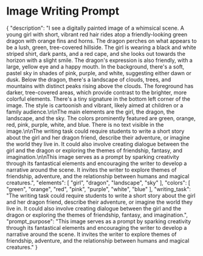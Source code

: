 # Image Writing Prompt

{
  "description": "I see a digitally painted image of a whimsical scene. A young girl with short, vibrant red hair rides atop a friendly-looking green dragon with orange fins and horns. The dragon perches on what appears to be a lush, green, tree-covered hillside. The girl is wearing a black and white striped shirt, dark pants, and a red cape, and she looks out towards the horizon with a slight smile. The dragon's expression is also friendly, with a large, yellow eye and a happy mouth. In the background, there's a soft, pastel sky in shades of pink, purple, and white, suggesting either dawn or dusk. Below the dragon, there's a landscape of clouds, trees, and mountains with distinct peaks rising above the clouds. The foreground has darker, tree-covered areas, which provide contrast to the brighter, more colorful elements. There's a tiny signature in the bottom left corner of the image. The style is cartoonish and vibrant, likely aimed at children or a family audience.\n\nThe main elements are the girl, the dragon, the landscape, and the sky. The colors prominently featured are green, orange, red, pink, purple, white, and blue. There is no text visible in the image.\n\nThe writing task could require students to write a short story about the girl and her dragon friend, describe their adventure, or imagine the world they live in. It could also involve creating dialogue between the girl and the dragon or exploring the themes of friendship, fantasy, and imagination.\n\nThis image serves as a prompt by sparking creativity through its fantastical elements and encouraging the writer to develop a narrative around the scene. It invites the writer to explore themes of friendship, adventure, and the relationship between humans and magical creatures.",
  "elements": [
    "girl",
    "dragon",
    "landscape",
    "sky"
  ],
  "colors": [
    "green",
    "orange",
    "red",
    "pink",
    "purple",
    "white",
    "blue"
  ],
  "writing_task": "The writing task could require students to write a short story about the girl and her dragon friend, describe their adventure, or imagine the world they live in. It could also involve creating dialogue between the girl and the dragon or exploring the themes of friendship, fantasy, and imagination.",
  "prompt_purpose": "This image serves as a prompt by sparking creativity through its fantastical elements and encouraging the writer to develop a narrative around the scene. It invites the writer to explore themes of friendship, adventure, and the relationship between humans and magical creatures."
}